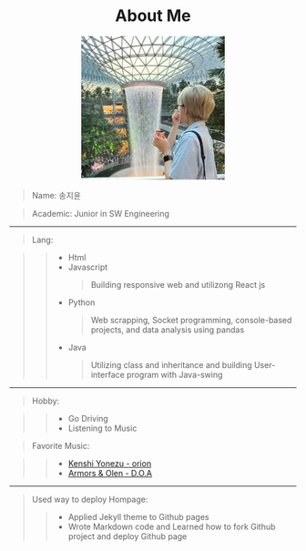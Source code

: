 <h1 style="text-align: center;"> About Me </h1>

<div style="text-align: center;">

<img src="/assets/me3.jpg" width="50%" height="50%" >

</div>

> Name: 송지윤

> Academic: Junior in SW Engineering

---

> Lang:

> > - Html
> > - Javascript
> >   > Building responsive web and utilizong React js
> > - Python
> >   > Web scrapping, Socket programming, console-based projects, and data analysis using pandas
> > - Java
> >   > Utilizing class and inheritance and building User-interface program with Java-swing

---

> Hobby:

> > - Go Driving
> > - Listening to Music

> Favorite Music:

> > - [Kenshi Yonezu - orion](https://youtu.be/lzAyrgSqeeE)
> > - [Armors & Olen - D.O.A](https://youtu.be/n3Nt6FPS9hQ)

---

<!-- prettier-ignore-start -->

> Used way to deploy Hompage:  
> > - Applied Jekyll theme to Github pages 
> > - Wrote Markdown code and Learned how to fork Github project and deploy Github page 

<!-- prettier-ignore-end -->
